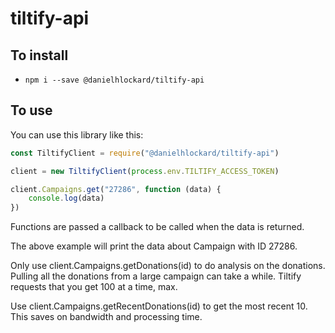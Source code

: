 # tiltify-api

## To install
* `npm i --save @danielhlockard/tiltify-api`

## To use

You can use this library like this:

```javascript
const TiltifyClient = require("@danielhlockard/tiltify-api")

client = new TiltifyClient(process.env.TILTIFY_ACCESS_TOKEN)

client.Campaigns.get("27286", function (data) {
    console.log(data)
})
```

Functions are passed a callback to be called when the data is returned.

The above example will print the data about Campaign with ID 27286.

Only use client.Campaigns.getDonations(id) to do analysis on the donations. Pulling all the donations from a large campaign can take a while. Tiltify requests that you get 100 at a time, max.

Use client.Campaigns.getRecentDonations(id) to get the most recent 10. This saves on bandwidth and processing time.